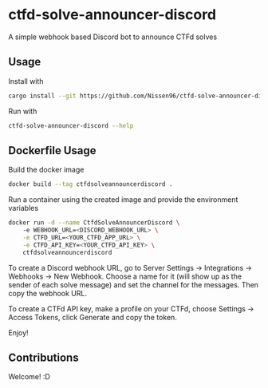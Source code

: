 # ctfd-solve-announcer-discord

A simple webhook based Discord bot to announce CTFd solves

## Usage

Install with

```bash
cargo install --git https://github.com/Nissen96/ctfd-solve-announcer-discord
```

Run with

```bash
ctfd-solve-announcer-discord --help
```

## Dockerfile Usage

Build the docker image

```bash
docker build --tag ctfdsolveannouncerdiscord .
```

Run a container using the created image and provide the environment variables

```bash
docker run -d --name CtfdSolveAnnouncerDiscord \ 
    -e WEBHOOK_URL=<DISCORD_WEBHOOK_URL> \
    -e CTFD_URL=<YOUR_CTFD_APP_URL> \
    -e CTFD_API_KEY=<YOUR_CTFD_API_KEY> \
    ctfdsolveannouncerdiscord
```

To create a Discord webhook URL, go to Server Settings -> Integrations -> Webhooks -> New Webhook.
Choose a name for it (will show up as the sender of each solve message) and set the channel for the messages. Then copy the webhook URL.

To create a CTFd API key, make a profile on your CTFd, choose Settings -> Access Tokens, click Generate and copy the token.

Enjoy!

## Contributions

Welcome! :D
